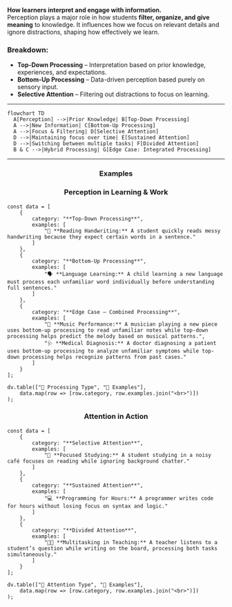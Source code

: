 **How learners interpret and engage with information.**  
Perception plays a major role in how students **filter, organize, and give meaning** to knowledge. It influences how we focus on relevant details and ignore distractions, shaping how effectively we learn.

### Breakdown:  

- **Top-Down Processing** – Interpretation based on prior knowledge, experiences, and expectations.  
- **Bottom-Up Processing** – Data-driven perception based purely on sensory input.  
- **Selective Attention** – Filtering out distractions to focus on learning.  

---

```mermaid center-flowchart
flowchart TD
  A[Perception] -->|Prior Knowledge| B[Top-Down Processing]
  A -->|New Information| C[Bottom-Up Processing]
  A -->|Focus & Filtering| D[Selective Attention]
  D -->|Maintaining focus over time| E[Sustained Attention]
  D -->|Switching between multiple tasks| F[Divided Attention]
  B & C -->|Hybrid Processing| G[Edge Case: Integrated Processing]
  ```
----
<h3 style="text-align: center;">Examples</h3>
<h3 style="text-align: center;">Perception in Learning & Work</h3>

```dataviewjs
const data = [
    {
        category: "**Top-Down Processing**",
        examples: [
            "📖 **Reading Handwriting:** A student quickly reads messy handwriting because they expect certain words in a sentence."
        ]
    },
    {
        category: "**Bottom-Up Processing**",
        examples: [
            "🗣️ **Language Learning:** A child learning a new language must process each unfamiliar word individually before understanding full sentences."
        ]
    },
    {
        category: "**Edge Case – Combined Processing**",
        examples: [
            "🎵 **Music Performance:** A musician playing a new piece uses bottom-up processing to read unfamiliar notes while top-down processing helps predict the melody based on musical patterns.",
            "🩺 **Medical Diagnosis:** A doctor diagnosing a patient uses bottom-up processing to analyze unfamiliar symptoms while top-down processing helps recognize patterns from past cases."
        ]
    }
];

dv.table(["🧠 Processing Type", "📝 Examples"], 
    data.map(row => [row.category, row.examples.join("<br>")])
);

```     

<h3 style="text-align: center;">Attention in Action</h3>

```dataviewjs
const data = [
    {
        category: "**Selective Attention**",
        examples: [
            "📖 **Focused Studying:** A student studying in a noisy café focuses on reading while ignoring background chatter."
        ]
    },
    {
        category: "**Sustained Attention**",
        examples: [
            "💻 **Programming for Hours:** A programmer writes code for hours without losing focus on syntax and logic."
        ]
    },
    {
        category: "**Divided Attention**",
        examples: [
            "👨‍🏫 **Multitasking in Teaching:** A teacher listens to a student’s question while writing on the board, processing both tasks simultaneously."
        ]
    }
];

dv.table(["🎯 Attention Type", "📝 Examples"], 
    data.map(row => [row.category, row.examples.join("<br>")])
);

```